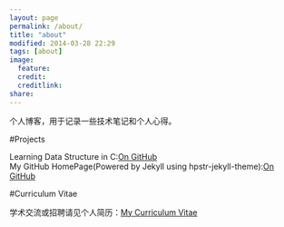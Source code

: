 ```yaml
---
layout: page
permalink: /about/
title: "about"
modified: 2014-03-28 22:29
tags: [about]
image:
  feature: 
  credit: 
  creditlink: 
share: 
---
```

个人博客，用于记录一些技术笔记和个人心得。

#Projects
<div markdown="0">
Learning Data Structure in C:<a href="https://github.com/OnceMore2020/Learning.DS.inC" class="btn">On GitHub</a>
</div>

<div markdown="0">
My GitHub HomePage(Powered by Jekyll using hpstr-jekyll-theme):<a href="https://github.com/OnceMore2020/oncemore2020.github.io" class="btn">On GitHub</a>
</div>

#Curriculum Vitae
<div markdown="0">
学术交流或招聘请见个人简历：<a href="/assets/pdf/cv.pdf" class="btn btn-info">My Curriculum Vitae</a>
</div>

